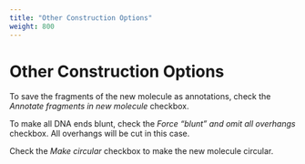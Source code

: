 ```yaml
---
title: "Other Construction Options"
weight: 800
---
```



# Other Construction Options

To save the fragments of the new molecule as annotations, check the _Annotate fragments in new molecule_ checkbox.

To make all DNA ends blunt, check the _Force “blunt” and omit all overhangs_ checkbox. All overhangs will be cut in this case.

Check the _Make circular_ checkbox to make the new molecule circular.